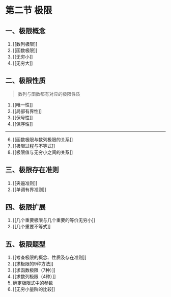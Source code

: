 # 第二节 极限
## 一、极限概念
1. [[数列极限]]
2. [[函数极限]]
3. [[无穷小]]
4. [[无穷大]]

## 二、极限性质
> 数列与函数都有对应的极限性质
1. [[唯一性]]
2. [[局部有界性]]
3. [[保号性]]
4. [[保序性]]
---
6. [[函数极限与数列极限的关系]]
7. [[极限过程与不等式]]
8. [[极限值与无穷小之间的关系]]

## 三、极限存在准则
1. [[夹逼准则]]
2. [[单调有界准则]]

## 四、极限扩展
1. [[几个重要极限与几个重要的等价无穷小]]
2. [[几个重要不等式]]

## 五、极限题型
1. [[考查极限的概念、性质及存在准则]]
2. [[求极限的9种方法]]
3. [[求函数极限（7种）]]
4. [[求数列极限（4种）]]
5. 确定极限式中的参数
6. [[无穷小量阶的比较]]

